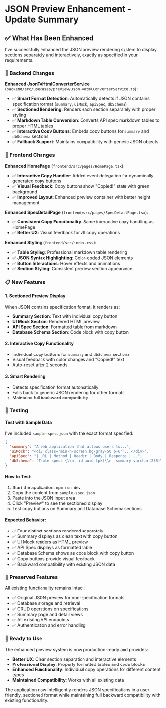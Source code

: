 # JSON Preview Enhancement - Update Summary

## ✅ What Has Been Enhanced

I've successfully enhanced the JSON preview rendering system to display sections separately and interactively, exactly as specified in your requirements.

### 🔧 Backend Changes

**Enhanced JsonToHtmlConverterService** (`backend/src/usecases/preview/JsonToHtmlConverterService.ts`):
- ✅ **Smart Format Detection**: Automatically detects if JSON contains specification format (`summary`, `uiMock`, `apiSpec`, `dbSchema`)
- ✅ **Sectioned Rendering**: Renders each section separately with proper styling
- ✅ **Markdown Table Conversion**: Converts API spec markdown tables to proper HTML tables
- ✅ **Interactive Copy Buttons**: Embeds copy buttons for `summary` and `dbSchema` sections
- ✅ **Fallback Support**: Maintains compatibility with generic JSON objects

### 🎨 Frontend Changes

**Enhanced HomePage** (`frontend/src/pages/HomePage.tsx`):
- ✅ **Interactive Copy Handler**: Added event delegation for dynamically generated copy buttons
- ✅ **Visual Feedback**: Copy buttons show "Copied!" state with green background
- ✅ **Improved Layout**: Enhanced preview container with better height management

**Enhanced SpecDetailPage** (`frontend/src/pages/SpecDetailPage.tsx`):
- ✅ **Consistent Copy Functionality**: Same interactive copy handling as HomePage
- ✅ **Better UX**: Visual feedback for all copy operations

**Enhanced Styling** (`frontend/src/index.css`):
- ✅ **Table Styling**: Professional markdown table rendering
- ✅ **JSON Syntax Highlighting**: Color-coded JSON elements
- ✅ **Button Interactions**: Hover effects and animations
- ✅ **Section Styling**: Consistent preview section appearance

### 📋 New Features

#### 1. **Sectioned Preview Display**
When JSON contains specification format, it renders as:
- **Summary Section**: Text with individual copy button
- **UI Mock Section**: Rendered HTML preview
- **API Spec Section**: Formatted table from markdown
- **Database Schema Section**: Code block with copy button

#### 2. **Interactive Copy Functionality**
- Individual copy buttons for `summary` and `dbSchema` sections
- Visual feedback with color changes and "Copied!" text
- Auto-reset after 2 seconds

#### 3. **Smart Rendering**
- Detects specification format automatically
- Falls back to generic JSON rendering for other formats
- Maintains full backward compatibility

### 🧪 Testing

#### Test with Sample Data
I've included `sample-spec.json` with the exact format specified:

```json
{
  "summary": "A web application that allows users to...",
  "uiMock": "<div class='min-h-screen bg-gray-50 p-6'>...</div>",
  "apiSpec": "| URL | Method | Header | Body | Response |...",
  "dbSchema": "Table specs {\\n  id uuid [pk]\\n  summary varchar(255)\\n...}"
}
```

#### How to Test:
1. Start the application: `npm run dev`
2. Copy the content from `sample-spec.json`
3. Paste into the JSON input area
4. Click "Preview" to see the sectioned display
5. Test copy buttons on Summary and Database Schema sections

#### Expected Behavior:
- ✅ Four distinct sections rendered separately
- ✅ Summary displays as clean text with copy button
- ✅ UI Mock renders as HTML preview
- ✅ API Spec displays as formatted table
- ✅ Database Schema shows as code block with copy button
- ✅ Copy buttons provide visual feedback
- ✅ Backward compatibility with existing JSON data

### 🔄 Preserved Features

All existing functionality remains intact:
- ✅ Original JSON preview for non-specification formats
- ✅ Database storage and retrieval
- ✅ CRUD operations on specifications
- ✅ Summary page and detail views
- ✅ All existing API endpoints
- ✅ Authentication and error handling

### 🚀 Ready to Use

The enhanced preview system is now production-ready and provides:
- **Better UX**: Clear section separation and interactive elements
- **Professional Display**: Properly formatted tables and code blocks
- **Enhanced Functionality**: Individual copy operations for different content types
- **Maintained Compatibility**: Works with all existing data

The application now intelligently renders JSON specifications in a user-friendly, sectioned format while maintaining full backward compatibility with existing functionality.